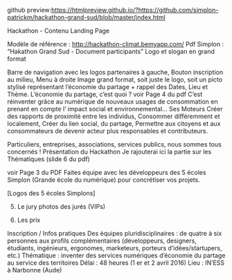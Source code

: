 github preview:https://htmlpreview.github.io/?https://github.com/simplon-patrickm/hackathon-grand-sud/blob/master/index.html

Hackathon - Contenu Landing Page

Modèle de référence : http://hackathon-climat.bemyapp.com/
Pdf Simplon : “Hakathon Grand Sud - Document participants”
Logo et slogan en grand format

Barre de navigation avec les logos partenaires à gauche, Bouton inscription au milieu, Menu à droite
Image grand format, soit juste le logo, soit un picto stylisé représentant l’économie du partage + rappel des Dates, Lieu et Thème.
L’économie du partage, c’est quoi ?
voir Page 4 du pdf
C’est réinventer grâce au numérique de nouveaux usages de consommation en prenant en compte l’ impact social et environnemental...
Ses Moteurs
Créer des rapports de proximité entre les individus, Consommer différemment et localement,
Créer du lien social, du partage, Permettre aux citoyens et aux consommateurs de devenir acteur plus responsables et contributeurs.

Particuliers, entreprises, associations, services publics, nous sommes tous concernés !
Présentation du Hackathon
Je rajouterai ici la partie sur les Thématiques (slide 6 du pdf)

voir Page 3 du PDF
Faites équipe avec les développeurs des 5 écoles Simplon (Grande école du numérique) pour concrétiser vos projets.

[Logos des 5 écoles Simplons]


5. Le jury
photos des jurés (VIPs)

6. Les prix

Inscription / Infos pratiques
Des équipes pluridisciplinaires : de quatre à six personnes aux profils complémentaires
(développeurs, designers, étudiants, ingénieurs, ergonomes, marketeurs, porteurs d’idées/startupers, etc.)
Thématique : inventer des services numériques d’économie du partage au service des territoires
Délai : 48 heures (1 er et 2 avril 2016)
Lieu : IN’ESS à Narbonne (Aude)
